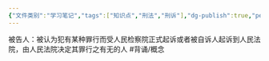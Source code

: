 ```yaml
---
{"文件类别":"学习笔记","tags":["知识点","刑法","刑诉"],"dg-publish":true,"permalink":"/学习笔记studyup/刑事诉讼法/被告人/","dgPassFrontmatter":true,"created":"2024-09-14T14:38:08.873+08:00","updated":"2024-10-23T12:00:39.490+08:00"}
---
```


被告人：被认为犯有某种罪行而受人民检察院正式起诉或者被自诉人起诉到人民法院，由人民法院决定其罪行之有无的人 #背诵/概念 